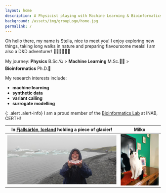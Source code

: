 ```yaml
---
layout: home
description: A Physicist playing with Machine Learning & Bioinformatics
background: /assets/img/groupLogo/home.jpg
permalink: /
---
```


Oh hello there, my name is Stella, nice to meet you! I enjoy exploring new things, taking long walks in nature and preparing flavoursome meals! I am also a D&D adventurer! 🎲🐉🏰🧙🏻‍♂️


My journey: **Physics** B.Sc.🪐 > **Machine Learning** M.Sc.👩‍💻 > **Bioinformatics** Ph.D.🧬

My research interests include:

- **machine learning**
- **synthetic data**
- **variant calling**
- **surrogate modelling**


    
{: .alert .alert-info}
I am a proud member of the [Bioinformatics Lab](https://biodataanalysisgroup.github.io/) at INAB, CERTH!
    


In  [Fjallsárlón, Iceland](https://en.wikipedia.org/wiki/Fjalls%C3%A1rl%C3%B3n) holding a piece of glacier!      |  Milko
:-------------------------:|:-------------------------:
<img src="/assets/img/team/Glacier.jpg" alt="Photo taken in Fjallsárlón Glacier Lagoon, Iceland" width="470"/>  |   <img src="/assets/img/team/Milko.JPEG" alt="This is a photo of my cat" width="160"/>
